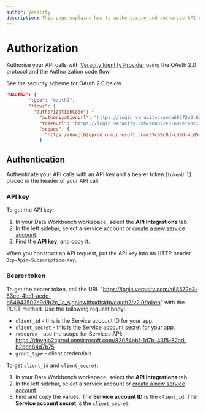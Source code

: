 ```yaml
---
author: Veracity
description: This page explains how to authenticate and authorize API calls for Data Workbench.
---
```

# Authorization

Authorise your API calls with [Veracity Identity Provider](https://developer.veracity.com/docs/section/identity/identity) using the OAuth 2.0 protocol and the Authorization code flow.

See the security scheme for OAuth 2.0 below.
```json
"OAuth2": {
        "type": "oauth2",
        "flows": {
          "authorizationCode": {
            "authorizationUrl": "https://login.veracity.com/a68572e3-63ce-4bc1-acdc-b64943502e9d/b2c_1a_signinwithadfsidp/oauth2/v2.0/authorize",
            "tokenUrl": "https://login.veracity.com/a68572e3-63ce-4bc1-acdc-b64943502e9d/b2c_1a_signinwithadfsidp/oauth2/v2.0/token",
            "scopes": {
              "https://dnvglb2cprod.onmicrosoft.com/37c59c8d-cd9d-4cd5-b05a-e67f1650ee14"
            }
```

## Authentication
Authenticate your API calls with an API key and a bearer token (`tokenUrl`) placed in the header of your API call.

### API key
To get the API key:
1. In your Data Workbench workspace, select the **API Integrations** tab.
2. In the left sidebar, select a service account or [create a new service account](apiintegrations.md).
3. Find the **API key**, and copy it.

When you construct an API request, put the API key into an HTTP header `Ocp-Apim-Subscription-Key`.

### Bearer token
To get the bearer token, call the URL "https://login.veracity.com/a68572e3-63ce-4bc1-acdc-b64943502e9d/b2c_1a_signinwithadfsidp/oauth2/v2.0/token" with the POST method.
Use the following request body:
* `client_id` - this is the Service account ID for your app.
* `client_secret` - this is the Service account secret for your app.
* `resource` - use the scope for Services API: https://dnvglb2cprod.onmicrosoft.com/83054ebf-1d7b-43f5-82ad-b2bde84d7b75
* `grant_type` - client credentials

To get `client_id` and `client_secret`:
1. In your Data Workbench workspace, select the **API Integrations** tab.
2. In the left sidebar, select a service account or [create a new service account](apiintegrations.md).
3. Find and copy the values. The **Service account ID** is the `client_id`. The **Service account secret** is the `client_secret`.
